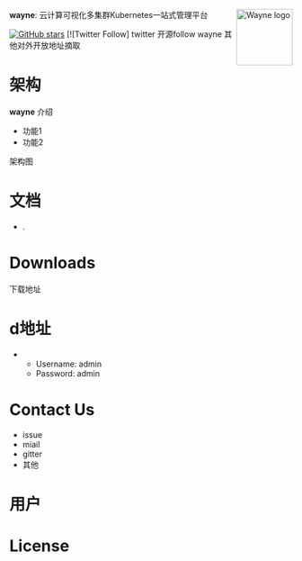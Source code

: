 **wayne**: 云计算可视化多集群Kubernetes一站式管理平台
<img src="https://github.com/wengangJi/My-documents/blob/master/%E5%88%86%E5%B8%83%E5%BC%8F%E6%95%B0%E6%8D%AE%E5%BA%93%E7%9B%B8%E5%85%B3/icon.png" alt="Wayne logo" height="100px" weight="300px" align="right" />


[![GitHub stars](https://github.com/wengangJi/My-documents/stargazers)](https://github.com/wengangJi/My-documents)
[![Twitter Follow] twitter 开源follow
wayne 其他对外开放地址摘取



# 架构
**wayne**  介绍

- 功能1
- 功能2



架构图




# 文档
- . 





# Downloads
下载地址


# d地址
- 
  - Username: admin
  - Password: admin


# Contact Us
*  issue
* miail
* gitter
* 其他

# 用户


# License

